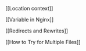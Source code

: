 [[Location context]]

[[Variable in Nginx]]

[[Redirects and Rewrites]]

[[How to Try for Multiple Files]]








































